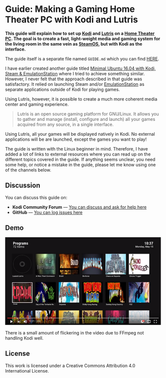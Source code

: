 # Guide: Making a Gaming Home Theater PC with Kodi and Lutris

**This guide will explain how to set up [Kodi](https://en.wikipedia.org/wiki/Kodi_\(software\)) and [Lutris](https://lutris.net/) on a [Home Theater PC](https://en.wikipedia.org/wiki/Home_theater_PC). The goal is to create a fast, light-weight media and gaming system for the living room in the same vein as [SteamOS](https://en.wikipedia.org/wiki/SteamOS), but with Kodi as the interface.**

The guide itself is a separate file named `GUIDE.md` which you can find [HERE](./GUIDE.md).

I have earlier created another guide titled [Minimal Ubuntu 16.04 with Kodi, Steam & EmulationStation](http://forum.kodi.tv/showthread.php?tid=282593) where I tried to achieve something similar. However, I never felt that the approach described in that guide was satisfactory. It relied on launching Steam and/or [EmulationStation](http://www.emulationstation.org/) as separate applications outside of Kodi for playing games.

Using Lutris, however, it is possible to create a much more coherent media center and gaming experience.

> Lutris is an open source gaming platform for GNU/Linux. It allows you to gather and manage (install, configure and launch) all your games acquired from any source, in a single interface.

Using Lutris, all your games will be displayed natively in Kodi. No external applications will be are launched, except the games you want to play!

The guide is written with the Linux beginner in mind. Therefore, I have added a lot of links to external resources where you can read up on the different topics covered in the guide. If anything seems unclear, you need some help, or notice a mistake in the guide, please let me know using one of the channels below.

## Discussion

You can discuss this guide on:

* **Kodi Community Forum** — [You can discuss and ask for help here](http://forum.kodi.tv/showthread.php?tid=314656)
* **GitHub** — [You can log issues here](https://github.com/solbero/guide-kodi-lutris/issues)

## Demo

[![Click to watch a demo](./images/demo.png)](https://youtu.be/F2CYRGDAZqU)

There is a small amount of flickering in the video due to FFmpeg not handling Kodi well.

## License

This work is licensed under a Creative Commons Attribution 4.0 International License.